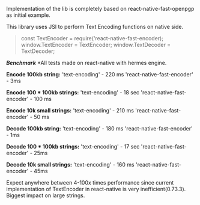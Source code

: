 Implementation of the lib is completely based on react-native-fast-openpgp as initial example.

This library uses JSI to perform Text Encoding functions on native side.

> const TextEncoder = require('react-native-fast-encoder);
window.TextEncoder = TextEncoder;
window.TextDecoder = TextDecoder;

***Benchmark***
*All tests made on react-native with hermes engine.

**Encode 100kb string:**
'text-encoding' - 220 ms
'react-native-fast-encoder' - 3ms

**Encode 100 * 100kb strings:**
'text-encoding' - 18 sec
'react-native-fast-encoder' - 100 ms

**Encode 10k small strings:**
'text-encoding' - 210 ms
'react-native-fast-encoder' - 50 ms

**Decode 100kb string:**
'text-encoding' - 180 ms
'react-native-fast-encoder' - 1ms

**Decode 100 * 100kb strings:**
'text-encoding' - 17 sec
'react-native-fast-encoder' - 25ms

**Decode 10k small strings:**
'text-encoding' - 160 ms
'react-native-fast-encoder' - 45ms

Expect anywhere between 4-100x times performance since current implementation of TextEncoder in react-native is very inefficient(0.73.3).
Biggest impact on large strings.
